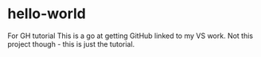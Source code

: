 # hello-world
For GH tutorial
This is a go at getting GitHub linked to my VS work. Not this project though - this is just the tutorial.

